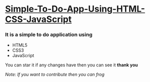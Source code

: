# [Simple-To-Do-App-Using-HTML-CSS-JavaScript](https://techstarmahesh.github.io/Simple-To-Do-App-Using-HTML-CSS-JavaScript/)
### It is a simple to do application using
- HTML5
- CSS3
- JavaScript

You can star it if any changes have then you can see it **thank you**

*Note: If you want to contribute then you can frog*
